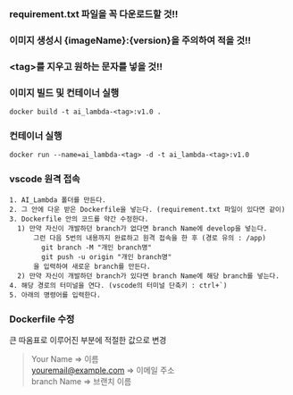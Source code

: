 ### **requirement.txt 파일을 꼭 다운로드할 것!!**  
### **이미지 생성시 {imageName}:{version}을 주의하여 적을 것!!**
### **\<tag\>를 지우고 원하는 문자를 넣을 것!!**

### **이미지 빌드 및 컨테이너 실행**  

```
docker build -t ai_lambda-<tag>:v1.0 .
```  

### **컨테이너 실행**  
```
docker run --name=ai_lambda-<tag> -d -t ai_lambda-<tag>:v1.0
```  


### **vscode 원격 접속**   





```
1. AI_Lambda 폴더를 만든다.
2. 그 안에 다운 받은 Dockerfile을 넣는다. (requirement.txt 파일이 있다면 같이)
3. Dockerfile 안의 코드를 약간 수정한다.
  1) 만약 자신이 개발하던 branch가 없다면 branch Name에 develop을 넣는다.
      그런 다음 5번의 내용까지 완료하고 원격 접속을 한 후 (경로 유의 : /app) 
        git branch -M "개인 branch명"
        git push -u origin "개인 branch명"
      을 입력하여 새로운 branch를 만든다.
  2) 만약 자신이 개발하던 branch가 있다면 branch Name에 해당 branch를 넣는다.
4. 해당 경로의 터미널을 연다. (vscode의 터미널 단축키 : ctrl+`)
5. 아래의 명령어를 입력한다.
```

### Dockerfile 수정

큰 따옴표로 이루어진 부분에 적절한 값으로 변경

>Your Name => 이름  
>youremail@example.com => 이메일 주소  
>branch Name => 브랜치 이름  